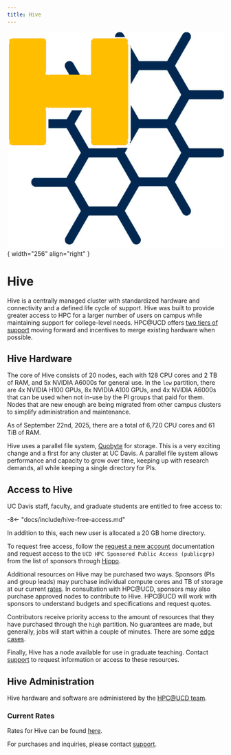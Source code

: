 ```yaml
---
title: Hive
---
```


![Hive Logo](../assets/hive-icon.png){ width="256" align="right" }

# Hive

Hive is a centrally managed cluster with standardized hardware and connectivity and a defined life cycle of support.
Hive was built to provide greater access to HPC for a larger number of users on campus while maintaining support for
college-level needs. HPC@UCD offers [two tiers of support](https://hpc.ucdavis.edu/model-hpc-hardware-support) moving
forward and incentives to merge existing hardware when possible.

## Hive Hardware

The core of Hive consists of 20 nodes, each with 128 CPU cores and 2 TB of RAM, and 5x NVIDIA A6000s for general use. In
the `low` partition, there are 4x NVIDIA H100 GPUs, 8x NVIDIA A100 GPUs, and 4x NVIDIA A6000s that can be used when not
in-use by the PI groups that paid for them. Nodes that are new enough are being migrated from other campus clusters to
simplify administration and maintenance.

As of September 22nd, 2025, there are a total of 6,720 CPU cores and 61 TiB of RAM.

Hive uses a parallel file system, [Quobyte](https://www.quobyte.com) for storage. This is a very exciting change and a
first for any cluster at UC Davis. A parallel file system allows performance and capacity to grow over time, keeping up
with research demands, all while keeping a single directory for PIs.

## Access to Hive

UC Davis staff, faculty, and graduate students are entitled to free access to:

-8<- "docs/include/hive-free-access.md"

In addition to this, each new user is allocated a 20 GB home directory.

To request free access, follow the [request a new account](../general/account-requests.md) documentation and request
access to the `UCD HPC Sponsored Public Access (publicgrp)` from the list of sponsors through
[Hippo](https://hippo.ucdavis.edu/Hive/myaccount).

Additional resources on Hive may be purchased two ways. Sponsors (PIs and group leads) may purchase individual compute
cores and TB of storage at our current [rates](https://hpc.ucdavis.edu/rates#hive). In consultation with HPC@UCD,
sponsors may also purchase approved nodes to contribute to Hive. HPC@UCD will work with sponsors to understand budgets
and specifications and request quotes.

Contributors receive priority access to the amount of resources that they have purchased through the `high` partition.
No guarantees are made, but generally, jobs will start within a couple of minutes. There are some
[edge cases](scheduling.md#high-partition-edge-cases).

Finally, Hive has a node available for use in graduate teaching. Contact [support](../support.md) to request information
or access to these resources.

## Hive Administration

Hive hardware and software are administered by the [HPC@UCD team](https://hpc.ucdavis.edu/people).

### Current Rates

Rates for Hive can be found [here](https://hpc.ucdavis.edu/rates#hive).

For purchases and inquiries, please contact [support](../support.md).
